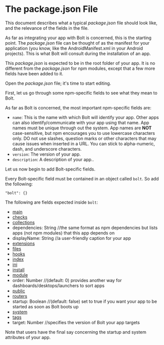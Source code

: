 # The package.json File

This document describes what a typical _package.json_ file should look like, and the relevance of the fields in the file.

As far as integrating your app with Bolt is concerned, this is the starting point. The _package.json_ file can be thought of as the manifest for your application \(you know, like the AndroidManifest.xml in your Android projects\). This is what Bolt will consult during the installation of an app.

This _package.json_ is expected to be in the root folder of your app. It is no different from the _package.json_ for npm modules, except that a few more fields have been added to it.

Open the _package.json_ file; it's time to start editing.

First, let us go through some npm-specific fields to see what they mean to Bolt.

As far as Bolt is concerned, the most important npm-specific fields are:

* `name`: This is the name with which Bolt will identify your app. Other apps can also identify/communicate with your app using that name. App names must be unique through out the system. App names are **NOT** case-sensitive, but npm encourages you to use lowercase characters only. DO not use slashes, question marks or other characters that may cause issues when inserted in a URL. You can stick to alpha-numeric, dash, and underscore characters.
* `version`: The version of your app.
* `description`: A description of your app..

Let us now begin to add Bolt-specific fields.

Every Bolt-specific field must be contained in an object called `bolt`. So add the following:

`"bolt": {}`

The following are fields expected inside `bolt`:

* [main](/main.md)
* [checks](/checks.md)
* [collections](/collections.md)
* dependencies: String //the same format as npm dependencies but lists apps \(not npm modules\) that this app depends on
* displayName: String //a user-friendly caption for your app 
* [extensions](/extensions.md)
* [files](/files.md)
* [hooks](/hooks.md)
* [index](/package-index.md)
* [ini](/ini.md)
* [install](/install.md)
* [module](/module.md)
* order: Number //\(default: 0\) provides another way for dashboards/desktops/launchers to sort apps
* [public](/public.md)
* [routers](/routers.md)
* startup: Boolean //\(default: false\) set to true if you want your app to be started as soon as Bolt boots up
* [system](/system.md)
* [tags](/tags.md)
* target: Number //specifies the version of Bolt your app targets

Note that users have the final say concerning the startup and system attributes of your app.

